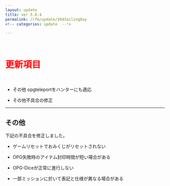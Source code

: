 ```yaml
---
layout: update
title: ver 5.0.4
permalink: /rfm/update/504SailingDay
<!-- categories: update  --!>

---
```



<br>
<h1 id="1"><font color="red">更新項目</font></h1><br>
    

+ <span class="green-badge">その他</span> opgteleportをハンターにも適応        

+ <span class="red-badge">その他</span>不具合の修正         

----------------------------------------------------
## その他        

下記の不具合を修正しました。  

+ ゲームリセットでおみくじがリセットされない  

+ OPG失敗時のアイテム封印時間が短い場合がある  

+ OPG-Diceが正常に進行しない  

+ 一部ミッションに於いて表記と仕様が異なる場合がある  






